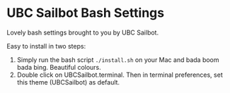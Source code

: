 # UBC Sailbot Bash Settings
Lovely bash settings brought to you by UBC Sailbot.

Easy to install in two steps:

1. Simply run the bash script `./install.sh` on your Mac and bada boom bada bing.  Beautiful colours.
2. Double click on UBCSailbot.terminal.  Then in terminal preferences, set this theme (UBCSailbot) as default.



